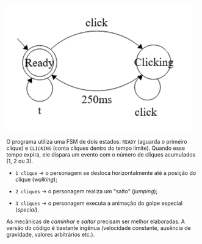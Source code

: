 ![FSM](FSM.png)

O programa utiliza uma FSM de dois estados: `READY` (aguarda o primeiro clique) e `CLICKING` (conta cliques dentro do tempo limite). Quando esse tempo expira, ele dispara um evento com o número de cliques acumulados (1, 2 ou 3).

* `1 clique` → o personagem se desloca horizontalmente até a posição do clique (*walking*);

* `2 cliques` → o personagem realiza um "salto" (*jumping*);

* `3 cliques` → o personagem executa a animação do golpe especial (*special*).

As mecânicas de *caminhar* e *saltar* precisam ser melhor elaboradas. A versão do código é bastante ingênua (velocidade constante, ausência de gravidade, valores arbitrários etc.).
